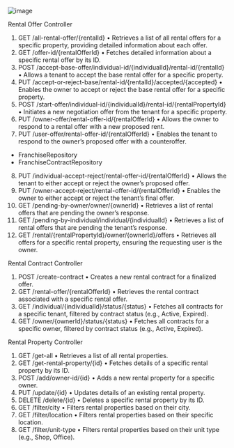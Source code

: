![image](https://github.com/user-attachments/assets/e4b3759f-da8f-4b14-aa3c-fcfa0535f8a0)














Rental Offer Controller
 1. GET /all-rental-offer/{rentalId}
 • Retrieves a list of all rental offers for a specific property, providing detailed information about each offer.
 2. GET /offer-id/{rentalOfferId}
 • Fetches detailed information about a specific rental offer by its ID.
 3. POST /accept-base-offer/individual-id/{individualId}/rental-id/{rentalId}
 • Allows a tenant to accept the base rental offer for a specific property.
 4. PUT /accept-or-reject-base/rental-id/{rentalId}/accepted/{accepted}
 • Enables the owner to accept or reject the base rental offer for a specific property.
 5. POST /start-offer/individual-id/{individualId}/rental-id/{rentalPropertyId}
 • Initiates a new negotiation offer from the tenant for a specific property.
 6. PUT /owner-offer/rental-offer-id/{rentalOfferId}
 • Allows the owner to respond to a rental offer with a new proposed rent.
 7. PUT /user-offer/rental-offer-id/{rentalOfferId}
 • Enables the tenant to respond to the owner’s proposed offer with a counteroffer.
- FranchiseRepository
- FranchiseContractRepository
8. PUT /individual-accept-reject/rental-offer-id/{rentalOfferId}
 • Allows the tenant to either accept or reject the owner’s proposed offer.
 9. PUT /owner-accept-reject/rental-offer-id/{rentalOfferId}
 • Enables the owner to either accept or reject the tenant’s final offer.
 10. GET /pending-by-owner/owner/{ownerId}
 • Retrieves a list of rental offers that are pending the owner’s response.
 11. GET /pending-by-individual/individual/{individualId}
 • Retrieves a list of rental offers that are pending the tenant’s response.
 12. GET /rental/{rentalPropertyId}/owner/{ownerId}/offers
 • Retrieves all offers for a specific rental property, ensuring the requesting user is the owner.

Rental Contract Controller
 1. POST /create-contract
 • Creates a new rental contract for a finalized offer.
 2. GET /rental-offer/{rentalOfferId}
 • Retrieves the rental contract associated with a specific rental offer.
 3. GET /individual/{individualId}/status/{status}
 • Fetches all contracts for a specific tenant, filtered by contract status (e.g., Active, Expired).
 4. GET /owner/{ownerId}/status/{status}
 • Fetches all contracts for a specific owner, filtered by contract status (e.g., Active, Expired).


Rental Property Controller
 1. GET /get-all
 • Retrieves a list of all rental properties.
 2. GET /get-rental-property/{id}
 • Fetches details of a specific rental property by its ID.
 3. POST /add/owner-id/{id}
 • Adds a new rental property for a specific owner.
 4. PUT /update/{id}
 • Updates details of an existing rental property.
 5. DELETE /delete/{id}
 • Deletes a specific rental property by its ID.
 6. GET /filter/city
 • Filters rental properties based on their city.
 7. GET /filter/location
 • Filters rental properties based on their specific location.
 8. GET /filter/unit-type
 • Filters rental properties based on their unit type (e.g., Shop, Office).

